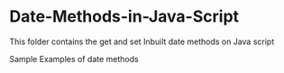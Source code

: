 # Date-Methods-in-Java-Script
This folder contains the get and set Inbuilt date methods on Java script

Sample Examples of date methods 
